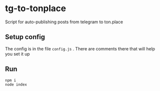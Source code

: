 # tg-to-tonplace
Script for auto-publishing posts from telegram to ton.place

## Setup config
The config is in the file ```config.js``` . There are comments there that will help you set it up

## Run
```npm i```
<br />
```node index```
